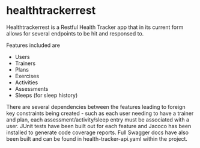 # healthtrackerrest

Healthtrackerrest is a Restful Health Tracker app that in its current form allows for several endpoints to be hit and responsed to.

Features included are
- Users
- Trainers
- Plans
- Exercises
- Activities
- Assessments
- Sleeps (for sleep history)

There are several dependencies between the features leading to foreign key constraints being created - such as each user needing to have a trainer and plan, each assessment/activity/sleep entry must be associated with a user.
JUnit tests have been built out for each feature and Jacoco has been installed to generate code coverage reports.
Full Swagger docs have also been built and can be found in health-tracker-api.yaml within the project.
